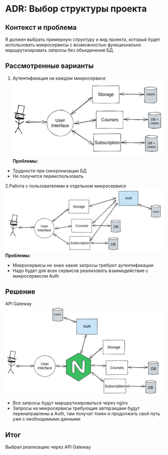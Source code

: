 # ADR: Выбор структуры проекта

## Контекст и проблема

Я должен выбрать примерную структуру и вид проекта, который будет использовать микросервисы с возможностью функционально маршрутизировать запросы без объединения БД.

## Рассмотренные варианты
1. Аутентификация на каждом микросервисе
![alt text](image.png)
**Проблемы:**
 - Трудности при синхронизации БД
 - Не получится переиспользовать

2.Работа с пользователями в отдельном микросервисе
![alt text](image-1.png)
**Проблемы:**
 - Микросервисы не знаю какие запросы требуют аутентификации
 - Надо будет для всех сервисов реализовать взаимодействие с микросервисом Auth
## Решение
API Gateway
![alt text](image-2.png)
- Все запросы будут маршрутизироваться через nginx
- Запросы на микросервисы требующие авторзицаии будут перенаправлены в Auth, там получат токен и продолжать свой путь уже с необходимыми данными

## Итог
Выбрал реализацию через API Gateway